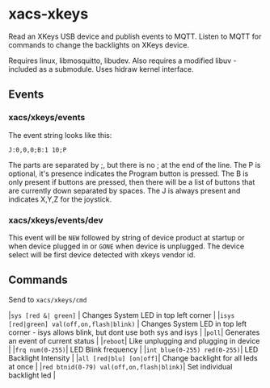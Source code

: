 # xacs-xkeys

Read an XKeys USB device and publish events to MQTT. Listen to MQTT for commands to change the backlights on XKeys device.

Requires linux, libmosquitto, libudev. Also requires a modified libuv - included as a submodule. Uses hidraw kernel interface.

## Events

### xacs/xkeys/events

The event string looks like this:
```
J:0,0,0;B:1 10;P
```

The parts are separated by ;, but there is no ; at the end of the line. The P is optional, it's presence indicates the Program button is pressed. The B is only present if buttons are pressed, then there will be a list of buttons that are currently down separated by spaces. The J is always present and indicates X,Y,Z for the joystick.

### xacs/xkeys/events/dev

This event will be `NEW` followed by string of device product at startup or when device plugged in or `GONE` when device is unplugged. The device select will be first device detected with xkeys vendor id.

## Commands

Send to ```xacs/xkeys/cmd```

|`sys [red &| green]` | Changes System LED in top left corner |
|`isys [red|green] val(off,on,flash|blink)` | Changes System LED in top left corner - isys allows blink, but dont use both sys and isys |
|`poll`| Generates an event of current status |
|`reboot`| Like unplugging and plugging in device |
|`frq num(0-255)`| LED Blink frequency |
|`int blue(0-255) red(0-255)`| LED Backlight Intensity |
|`all [red|blu] [on|off]`| Change backlight for all leds at once |
|`red btnid(0-79) val(off,on,flash|blink)`| Set individual backlight led |

